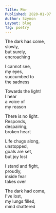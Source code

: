 ```yaml
---
Title: Pm₇  
Published: 2020-01-07
Author: Szymon  
Layout: blog  
Tag: poetry  
---
```

The dark has come,  
slowly,  
but surely,  
encroaching  

I cannot see,  
my eyes,  
succumbed to  
the sadness  

Towards the light!  
I hear  
a voice of  
my reason  

There is no light.  
Responds,  
despairing,  
broken heart  

Life chugs along,  
unstopped,  
goals are set,  
but joy lost  

I stand and fight,  
proudly,  
inside fear  
takes over  

The dark had come,  
I've lost,  
my lungs filled,  
mind shattered  
